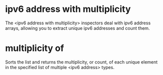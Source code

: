 # ipv6 address with multiplicity

The &lt;ipv6 address with multiplicity&gt; inspectors deal with ipv6 address arrays, allowing you to extract unique ipv6 addresses and count them.

# multiplicity of <ipv6 address with multiplicity>

Sorts the list and returns the multiplicity, or count, of each unique element in the specified list of multiple &lt;ipv6 address&gt; types.
